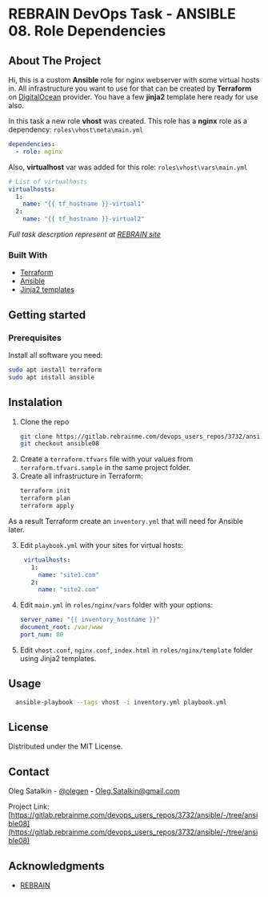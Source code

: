 # REBRAIN DevOps Task - ANSIBLE 08. Role Dependencies

## About The Project 
Hi, this is a custom **Ansible** role for nginx webserver with some virtual hosts in.
All infrastructure you want to use for that can be created by **Terraform** on [DigitalOcean](https://www.digitalocean.com/) provider. You have a few **jinja2** template here ready for use also.

In this task a new role **vhost** was created. This role has a **nginx** role as a dependency:
`roles\vhost\meta\main.yml`
```yml
dependencies:
  - role: nginx
```
Also, **virtualhost** var was added for this role:
`roles\vhost\vars\main.yml`
```yml
# List of virtualhosts
virtualhosts:
  1:
    name: "{{ tf_hostname }}-virtual1"
  2:
    name: "{{ tf_hostname }}-virtual2"
```

_Full task descrption represent at [REBRAIN site](https://lk.rebrainme.com/devops/task/145)_


### Built With
* [Terraform](https://www.terraform.io/)
* [Ansible](https://www.ansible.com/)
* [Jinja2 templates](https://jinja.palletsprojects.com/en/3.1.x/)

## Getting started

### Prerequisites
Install all software you need:
  ```sh
  sudo apt install terraform
  sudo apt install ansible
  ```
## Instalation
1. Clone the repo
   ```sh
   git clone https://gitlab.rebrainme.com/devops_users_repos/3732/ansible.git
   git checkout ansible08
   ```
2. Create a `terraform.tfvars` file with your values from `terraform.tfvars.sample` in the same project folder.
3. Create all infrastructure in Terraform:
   ```sh
   terraform init
   terraform plan
   terraform apply
   ```
As a result Terraform create an `inventory.yml` that will need for Ansible later.

3. Edit `playbook.yml` with your sites for virtual hosts:
   ```yml
    virtualhosts:
      1:
        name: "site1.com"
      2:
        name: "site2.com"
   ```
4. Edit `main.yml` in `roles/nginx/vars` folder with your options:
    ```yml
    server_name: "{{ inventory_hostname }}"
    document_root: /var/www
    port_num: 80
    ```
5. Edit `vhost.conf`, `nginx.conf`, `index.html` in `roles/nginx/template` folder using Jinja2 templates.
## Usage
```sh
  ansible-playbook --tags vhost -i inventory.yml playbook.yml
```
## License

Distributed under the MIT License.

## Contact

Oleg Satalkin - [@olegen](https://t.me/olegen) - Oleg.Satalkin@gmail.com

Project Link: [https://gitlab.rebrainme.com/devops_users_repos/3732/ansible/-/tree/ansible08](https://gitlab.rebrainme.com/devops_users_repos/3732/ansible/-/tree/ansible08)

## Acknowledgments
* [REBRAIN](https://rebrainme.com/)